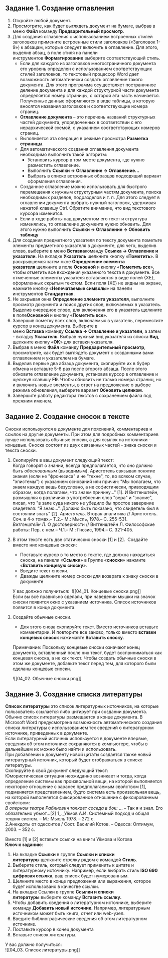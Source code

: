 ## Задание 1. Создание оглавления
1. Откройте любой документ.
2. Просмотрите, как будет выглядеть документ на бумаге, выбрав в меню **Файл** команду **Предварительный просмотр**.
3. Для создания оглавления с использованием встроенных стилей заголовков примените встроенные стили заголовков («Заголовок 1-9») к абзацам, которые следует включить в оглавление. Для этого, выделив абзац, в поле стиля на панели инструментов **Форматирование** выберите соответствующий стиль.
	- Если для каждого из заголовков многостраничного документа его уровень определен с использованием соответствующих стилей заголовков, то текстовый процессор Word дает возможность автоматически создать оглавление такого документа. Для этого программа осуществляет постраничное деление документа и для каждой структурной части документа определяется номер страницы, с которой эта часть начинается. Полученные данные оформляются в виде таблицы, в которую вносятся названия заголовков и соответствующие номера страниц.
	- **Оглавление документа** – это перечень названий структурных частей документа, упорядоченных в соответствии с его иерархической схемой, с указанием соответствующих номеров страниц.
	- Выполняется эта операция в режиме просмотра **Разметка страницы**.
	- Для автоматического создания оглавления документа необходимо выполнить такой алгоритм:
		- Установить курсор в том месте документа, где нужно разместить оглавление.
		- Выполнить **Ссылки → Оглавление → Оглавление…**
		- Выбрать в списке встроенных образцов подходящий вариант оформления оглавления.
	- Созданное оглавление можно использовать для быстрого перемещения к нужным структурным частям документа, поиска необходимых разделов, подразделов и т. п. Для этого следует в оглавлении документа выбрать нужный заголовок, удерживая нажатой клавишу Ctrl. Обратите внимание, что вид текстового курсора изменится.
	- Если в ходе работы над документом его текст и структура изменялись, то оглавление документа нужно обновить. Для этого нужно выполнить **Ссылки → Оглавление → Обновить таблицу**
4. Для создания предметного указателя по тексту документа пометьте элементы предметного указателя в документе, для чего, выделив слово, выберите в меню **Вставка**команду **Ссылка → Оглавление и указатели**. На вкладке **Указатель** щелкните кнопку «**Пометить**». В раскрывшемся затем окне **Определение элемента указателя** щелкните в поле **Основной** и кнопку «**Пометить все**», чтобы отметить все вхождения указанного текста в документе. Все отмеченные элементы указателя вставляются в виде полей {ХЕ}, оформленных скрытым текстом. Если поля {ХЕ} не видны на экране, нажмите кнопку «**Непечатаемые символы**» на панели инструментов **Стандартная**.
5. Не закрывая окна **Определение элемента указателя**, выполните просмотр документа и поиск других слов, включаемых в указатель. Выделив очередное слово, для включения его в указатель щелкните в поле**Основной** и кнопку «**Пометить все**».
6. Завершив пометку всех слов, включаемых в указатель, переместите курсор в конец документа. Выберите в меню **Вставка** команду **Ссылка → Оглавление и указатели**, а затем - вкладку **Указатель**. Выбрав нужный вид указателя из списка **Вид**, щелкните кнопку «**ОК**» для вставки указателя.
7. Выбрав в меню **Файл** команду **Предварительный просмотр**, просмотрите, как будет выглядеть документ с созданными вами оглавлением и указателем на бумаге.
8. Выделив первые два абзаца документа, скопируйте их в буфер обмена и вставьте 5-6 раз после второго абзаца. После этого обновите оглавление документа, установив курсор в оглавление и щелкнув клавишу **F9**. Чтобы обновить не только номера страниц, но и включить новые элементы, в ответ на предложение о выборе режима обновления, выберите вариант **Обновить целиком**.
9. Завершите работу редактора текстов с сохранением файла под прежним именем.
## Задание 2. Создание сносок в тексте
Сноски используются в документе для пояснений, комментариев и ссылок на другие документы. При этом для подробных комментариев лучше использовать обычные сноски, а для ссылок на источники - концевые. Сноска состоит из двух связанных частей - знака сноски и текста сноски.
1. Скопируйте в ваш документ следующий текст:  
		Когда говорят о знании, всегда предполагается, что оно должно быть _обоснованным_ (выводимым). Аристотель связывал понятие знания (если не "фронезиса" и не "техне", то, во всяком случае, "эпистемы") с указанием оснований или причин: "Мы полагаем, что знаем каждую вещь безусловно, а не софистически, привходящим образом, когда полагаем, что знаем причину..." [1]. И Витгенштейн, размышляя о различиях в употреблении слов "вера" и "знание", писал, что "в зале суда никого не убедило бы простое заверение свидетеля: “Я знаю...”. Должно быть показано, что свидетель был в состоянии знать" [2].
		_Аристотель_. Вторая аналитика // Аристотель. Соч. в 4-х томах.– Т.2.– М.: Мысль, 1978.– С. 255-531.  
		_Витгенштейн Л_. О достоверности // Витгенштейн Л. Философские работы: Пер. с нем.– Ч.1.– М.: Гнозис, 1994.– С. 321-405.  
1. В этом тексте есть две статических сноски [1] и [2].  Создайте вместо них концевые сноски:
	- Поставьте курсор в то место в тексте, где должна находиться сноска, на панели «**Ссылки**» в Группе «**сноски**» нажмите «**Вставить концевую сноску**».
	- Введите текст сноски.
	- Дважды щелкните номер сноски для возврата к знаку сноски в документе
	  
	У вас должно получиться:  
	![[04_01. Концевые сноски.png]]  
	Если вы всё правильно сделали, при наведении мышки на значок сноски появится окно с указанием источника. Список источников появится в конце документа.
3. Создайте обычные сноски. 
	- Для этого снова скопируйте текст. Вместо источников вставьте комментарии. И повторите все заново, только вместо **вставки концевых сносок** нажимайте **Вставить сноску**.  
	  
	Примечание: Поскольку концевые сноски означают конец документа, вставленный после них текст, будет восприниматься как концевая сноска, а не как текст. Чтобы создать обычные сноски в этом же документе, добавьте текст перед тем, для которого были сделаны концевые сноски.
	  
	![[04_02. Обычные сноски.png]]
## Задание 3. Создание списка литературы
**Список литературы** это список литературных источников, на которые пользователь ссылается либо цитирует при создании документа. Обычно список литературы размещается в конце документа. В Microsoft Word предусмотрена возможность автоматического создания списка литературы с использованием тех сведений о литературном источнике, приведенных в документе.  
Если литературный источник используется в документе впервые, сведения об этом источнике сохраняются в компьютере, чтобы в дальнейшем их можно было найти и использовать.  
При добавлении к документу новой цитаты создается также новый литературный источник, который будет отображаться в списке литературы.  
Cкопируйте в свой документ следующий текст:  
		Юмористическая ситуация неожиданно возникает и тогда, когда определение системы как произвольной вещи, на которой выполняется некоторое отношение с заранее предполагаемым свойством [1], подменяется представлением, будто система есть произвольная вещь, на которой выполняется фиксированное отношение с фиксированным свойством:  
		_В оперном театре Рабинович толкает соседа в бок:_
		…
		– Так я и знал. Его обязательно убьют…[2]
		1_._Уёмов А.И. Системный подход и общая теория систем. – М.: Мысль 1978. – 272 с.  
		2.Анекдоты от одесситов / Сост. Василий Котов. – Одесса: Оптимум, 2003. – 352 с.
  
Вместо [1] и [2] вставьте ссылки на книги Уёмова и Котова  
**Ключ к заданию**:  
1. На вкладке **Ссылки** в группе **Ссылки и списки литературы** щелкните стрелку рядом с командой **Стиль**.
2. Выберите стиль, который следует применить к цитате и литературному источнику. Например, если выбрать стиль **ISO 690 цифровая ссылка**, ваш список будет нумерованным.
3. Щелкните место в конце предложения или выражения, которое будет использовано в качестве ссылки. 
4. На вкладке Ссылки в группе **Ссылки и списки литературы** выберите команду **Вставить ссылку.**
5. Чтобы добавить сведения о литературном источнике, выберите команду **Добавить новый источник.** Например, литературным источником может быть книга, отчет или web-узел.
6. Введите библиографические сведения об этом литературном источнике.
7. Поставьте курсор в конец документа
8. Вставьте список литературы.
  
У вас должно получиться:  
![[04_03. Список литературы.png]]